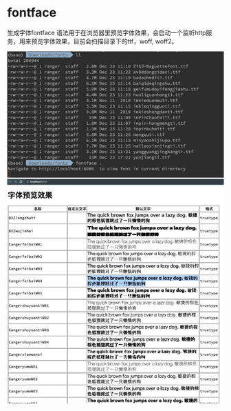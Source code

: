 # fontface
生成字体fontface 语法用于在浏览器里预览字体效果，会启动一个监听http服务，用来预览字体效果，目前会扫描目录下的ttf，woff, woff2。

![image](docs/b.jpeg)
![image](docs/a.jpeg)
